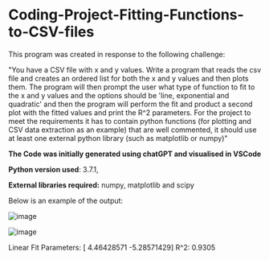 # Coding-Project-Fitting-Functions-to-CSV-files
This program was created in response to the following challenge:

"You have a CSV file with x and y values. Write a program that reads the csv file and creates an ordered list for both the x and y values and then plots them. The program will then prompt the user what type of function to fit to the x and y values and the options should be 'line, exponential and quadratic' and then the program will perform the fit and product a second plot with the fitted values and print the R^2 parameters.
For the project to meet the requirements it has to contain python functions (for plotting and CSV data extraction as an example) that are well commented, it should use at least one external python library (such as matplotlib or numpy)"



**The Code was initially generated using chatGPT and visualised in VSCode**

**Python version used**: 3.7.1, 

**External libraries required:** numpy, matplotlib and scipy


Below is an example of the output:

![image](https://github.com/user-attachments/assets/3357c8d8-976e-4a5a-8710-68e2163e433f)

![image](https://github.com/user-attachments/assets/01b12d18-0c02-4129-be42-3e3203c48265)

Linear Fit Parameters: [ 4.46428571 -5.28571429]
R^2: 0.9305 
